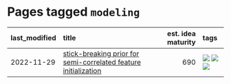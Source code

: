 # Pages tagged `modeling`

|last_modified|title|est. idea maturity|tags
|:---|:---|---:|:---|
|2022-11-29|[stick-breaking prior for semi-correlated feature initialization](../stickbreaking-init.md)|690|[![](https://img.shields.io/badge/tag-experimental-4db4d2)](../tags/experimental.md) [![](https://img.shields.io/badge/tag-modeling-12eec5)](../tags/modeling.md) [![](https://img.shields.io/badge/tag-wip-ea1833)](../tags/wip.md)|